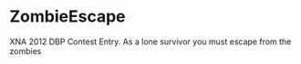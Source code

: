 ZombieEscape
============

XNA 2012 DBP Contest Entry.  As a lone survivor you must escape from the zombies